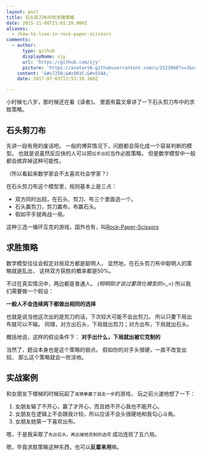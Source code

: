```yaml
---
layout: post
title: 石头剪刀布中的求输策略
date: 2015-11-08T21:01:28.000Z
aliases:
  - /how-to-lose-in-rock-paper-scissors
comments:
  - author:
      type: github
      displayName: sjy
      url: 'https://github.com/sjy'
      picture: 'https://avatars0.githubusercontent.com/u/1523060?v=3&s=73'
    content: '&#x725B;&#x903C;&#x554A;'
    date: 2017-07-03T13:53:10.168Z

---
```


小时候七八岁，那时候还在看《读者》。
里面有篇文章讲了一下石头剪刀布中的求胜策略。

<!--MORE-->

## 石头剪刀布

先讲一段有用的废话吧。
一般的博弈情况下，问题都会简化成一个容易判断的模型。
也就是说虽然反应快的人可以把`后手出招`当作必胜策略，
但是数学模型中一般都会摈弃掉这种可能性。

（所以看起来数学家会不太喜欢社会学家？）

在石头剪刀布这个模型里，规则基本上是三点：

* 双方同时出招，在石头、剪刀、布三个里面选一个。
* 石头赢剪刀，剪刀赢布，布赢石头。
* 假如平手就再战一局。

这种三选一循环互克的游戏，国外也有，叫[Rock-Paper-Scissors][RPS]


## 求胜策略

数学模型往往会假定对局双方都是聪明人，
显然地，在石头剪刀布中聪明人的策略就是乱出，
这样双方获胜的概率都是50%。

不过在真实情况中，两边都是普通人。
*(明明刚才说过要简化模型的=_=)*
所以我们需要做一个假设：

**一般人不会连续两下都做出相同的选择**

也就是说当他这次出的是剪刀的话，下次较大可能不会出剪刀。
所以只要下局出布就可以不输。
同理，对方出石头，下局就出剪刀；对方出布，下局就出石头。

概括地说，这样的假设条件下：
**对手出什么，下局就出被它克制的**

当然了，题设本身也是这个策略的弱点。
假如你的对手头很硬，一直不改变出招，
那么这个策略就会一败涂地。


## 实战案例

和女朋友下楼梯的时候玩起了`谁猜拳赢了就走一步`的游戏，
玩之前火速地想了一下：

1. 女朋友输了不开心，赢了才开心，而且她不开心我也不能开心。
2. 女朋友在逻辑上不会跟我计较，所以应该不会头很硬地和我勾心斗角。
3. 女朋友她第一下喜欢出布。

嗯，于是我采取了`先出石头，再出被她克制的选项`
成功连败了五六局。

嗯，毕竟求胜策略这种东西，也可以**反着来用**嘛。

[RPS]: https://en.wikipedia.org/wiki/Rock-paper-scissors
